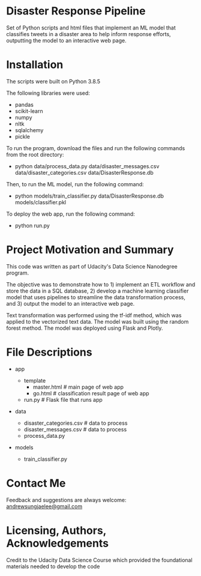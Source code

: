 # Disaster Response Pipeline
Set of Python scripts and html files that implement an ML model that classifies tweets in a disaster area to help inform response efforts, outputting the model to an interactive web page.

# Installation
The scripts were built on Python 3.8.5

The following libraries were used:
- pandas
- scikit-learn 
- numpy
- nltk
- sqlalchemy
- pickle

To run the program, download the files and run the following commands from the root directory:
- python data/process_data.py data/disaster_messages.csv data/disaster_categories.csv data/DisasterResponse.db

Then, to run the ML model, run the following command:
- python models/train_classifier.py data/DisasterResponse.db models/classifier.pkl

To deploy the web app, run the following command:
- python run.py

# Project Motivation and Summary
This code was written as part of Udacity's Data Science Nanodegree program. 

The objective was to demonstrate how to 1) implement an ETL workflow and store the data in a SQL database, 2) develop a machine learning classifier model that uses pipelines to streamline the data transformation process, and 3) output the model to an interactive web page.

Text transformation was performed using the tf-idf method, which was applied to the vectorized text data. The model was built using the random forest method. The model was deployed using Flask and Plotly.

# File Descriptions
* app
  * template
    * master.html  # main page of web app
    * go.html  # classification result page of web app
  * run.py  # Flask file that runs app

* data
  * disaster_categories.csv  # data to process 
  * disaster_messages.csv  # data to process
  * process_data.py

* models
  * train_classifier.py

# Contact Me
Feedback and suggestions are always welcome: andrewsungjaelee@gmail.com

# Licensing, Authors, Acknowledgements
Credit to the Udacity Data Science Course which provided the foundational materials needed to develop the code
